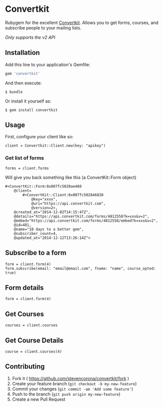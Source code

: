 # Convertkit

Rubygem for the excellent [Convertkit](http://convertkit.com). Allows you to get forms, courses, and subscribe people to your mailing lists.

*Only supports the v2 API*

## Installation

Add this line to your application's Gemfile:

```ruby
gem 'convertkit'
```

And then execute:

    $ bundle

Or install it yourself as:

    $ gem install convertkit

## Usage

First, configure your client like so:

	client = Convertkit::Client.new(key: "apikey")

### Get list of forms

	forms = client.forms

Will give you back something like this (a ConvertKit::Form object)

	#<ConvertKit::Form:0x007fc5020ae460
 		@client=
  			#<ConvertKit::Client:0x007fc502846830
   				@key="xxxx",
   				@uri="https://api.convertkit.com",
   				@version=2>,
 		@created_at="2014-12-02T14:15:47Z",
 		@details="https://api.convertkit.com/forms/4812558?k=xxx&v=2",
 		@embed="https://api.convertkit.com/forms/4812558/embed?k=xxx&v=2",
 		@id=481,
 		@name="10 days to a better gem",
 		@subscriber_count=4,
 		@updated_at="2014-12-12T13:26:14Z">

## Subscribe to a form

	form = client.form(4)
	form.subscribe(email: "email@email.com", fname: "name", course_opted: true)

## Form details

	form = client.form(4)

## Get Courses

	courses = client.courses

## Get Course Details

	course = client.courses(4)




## Contributing

1. Fork it ( https://github.com/stevencorona/convertkit/fork )
2. Create your feature branch (`git checkout -b my-new-feature`)
3. Commit your changes (`git commit -am 'Add some feature'`)
4. Push to the branch (`git push origin my-new-feature`)
5. Create a new Pull Request
